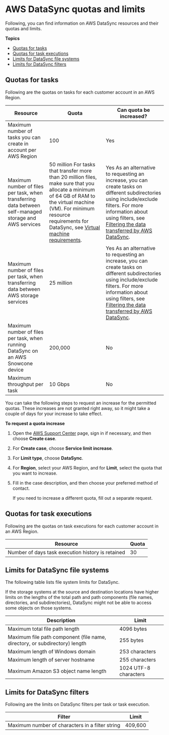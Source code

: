 # AWS DataSync quotas and limits<a name="datasync-limits"></a>

Following, you can find information on AWS DataSync resources and their quotas and limits\.

**Topics**
+ [Quotas for tasks](#task-hard-limits)
+ [Quotas for task executions](#task-execution-retention)
+ [Limits for DataSync file systems](#file-system-limits)
+ [Limits for DataSync filters](#filter-limits)

## Quotas for tasks<a name="task-hard-limits"></a>

Following are the quotas on tasks for each customer account in an AWS Region\.


| Resource | Quota | Can quota be increased? | 
| --- | --- | --- | 
|  Maximum number of tasks you can create in account per AWS Region  |  100  |  Yes  | 
|  Maximum number of files per task, when transferring data between self\-managed storage and AWS services  |  50 million  For tasks that transfer more than 20 million files, make sure that you allocate a minimum of 64 GB of RAM to the virtual machine \(VM\)\. For minimum resource requirements for DataSync, see [Virtual machine requirements](agent-requirements.md#hardware)\.   |  Yes  As an alternative to requesting an increase, you can create tasks on different subdirectories using include/exclude filters\. For more information about using filters, see [Filtering the data transferred by AWS DataSync](https://docs.aws.amazon.com/datasync/latest/userguide/filtering.html)\.    | 
|  Maximum number of files per task, when transferring data between AWS storage services  |  25 million  |  Yes  As an alternative to requesting an increase, you can create tasks on different subdirectories using include/exclude filters\. For more information about using filters, see [Filtering the data transferred by AWS DataSync](https://docs.aws.amazon.com/datasync/latest/userguide/filtering.html)\.    | 
|  Maximum number of files per task, when running DataSync on an AWS Snowcone device  |  200,000  |  No  | 
|  Maximum throughput per task  |  10 Gbps  |  No  | 

You can take the following steps to request an increase for the permitted quotas\. These increases are not granted right away, so it might take a couple of days for your increase to take effect\.

**To request a quota increase**

1. Open the [AWS Support Center](https://console.aws.amazon.com/support/home#/) page, sign in if necessary, and then choose **Create case**\.

1. For **Create case**, choose **Service limit increase**\.

1. For **Limit type**, choose **DataSync**\.

1. For **Region**, select your AWS Region, and for **Limit**, select the quota that you want to increase\.

1. Fill in the case description, and then choose your preferred method of contact\.

   If you need to increase a different quota, fill out a separate request\. 

## Quotas for task executions<a name="task-execution-retention"></a>

Following are the quotas on task executions for each customer account in an AWS Region\.


| Resource | Quota | 
| --- | --- | 
|  Number of days task execution history is retained  |  30  | 

## Limits for DataSync file systems<a name="file-system-limits"></a>

The following table lists file system limits for DataSync\. 

If the storage systems at the source and destination locations have higher limits on the lengths of the total path and path components \(file names, directories, and subdirectories\), DataSync might not be able to access some objects on those systems\. 


| Description | Limit | 
| --- | --- | 
|  Maximum total file path length  |  4096 bytes  | 
|  Maximum file path component \(file name, directory, or subdirectory\) length  |  255 bytes  | 
|  Maximum length of Windows domain  |  253 characters  | 
|  Maximum length of server hostname  |  255 characters  | 
|  Maximum Amazon S3 object name length  |  1024 UTF\-8 characters  | 

## Limits for DataSync filters<a name="filter-limits"></a>

Following are the limits on DataSync filters per task or task execution\.


| Filter | Limit | 
| --- | --- | 
|  Maximum number of characters in a filter string  |  409,600  | 